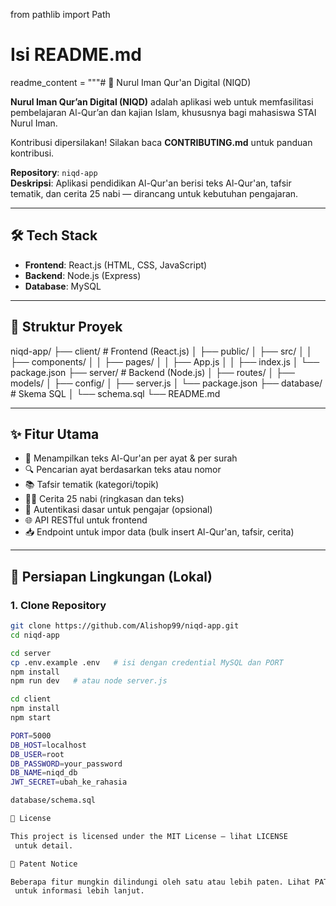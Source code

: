 from pathlib import Path

# Isi README.md
readme_content = """# 🌙 Nurul Iman Qur'an Digital (NIQD)

**Nurul Iman Qur’an Digital (NIQD)** adalah aplikasi web untuk memfasilitasi pembelajaran Al-Qur’an dan kajian Islam, khususnya bagi mahasiswa STAI Nurul Iman.  

Kontribusi dipersilakan! Silakan baca **CONTRIBUTING.md** untuk panduan kontribusi.  

**Repository**: `niqd-app`  
**Deskripsi**: Aplikasi pendidikan Al-Qur'an berisi teks Al-Qur'an, tafsir tematik, dan cerita 25 nabi — dirancang untuk kebutuhan pengajaran.  

---

## 🛠️ Tech Stack
- **Frontend**: React.js (HTML, CSS, JavaScript)
- **Backend**: Node.js (Express)
- **Database**: MySQL

---

## 📂 Struktur Proyek

niqd-app/
├── client/ # Frontend (React.js)
│ ├── public/
│ ├── src/
│ │ ├── components/
│ │ ├── pages/
│ │ ├── App.js
│ │ ├── index.js
│ └── package.json
├── server/ # Backend (Node.js)
│ ├── routes/
│ ├── models/
│ ├── config/
│ ├── server.js
│ └── package.json
├── database/ # Skema SQL
│ └── schema.sql
└── README.md


---

## ✨ Fitur Utama
- 📖 Menampilkan teks Al-Qur'an per ayat & per surah  
- 🔍 Pencarian ayat berdasarkan teks atau nomor  
- 📚 Tafsir tematik (kategori/topik)  
- 👳‍♂️ Cerita 25 nabi (ringkasan dan teks)  
- 🔑 Autentikasi dasar untuk pengajar (opsional)  
- 🌐 API RESTful untuk frontend  
- 📥 Endpoint untuk impor data (bulk insert Al-Qur'an, tafsir, cerita)  

---

## 🚀 Persiapan Lingkungan (Lokal)

### 1. Clone Repository
```bash
git clone https://github.com/Alishop99/niqd-app.git
cd niqd-app

cd server
cp .env.example .env   # isi dengan credential MySQL dan PORT
npm install
npm run dev   # atau node server.js

cd client
npm install
npm start

PORT=5000
DB_HOST=localhost
DB_USER=root
DB_PASSWORD=your_password
DB_NAME=niqd_db
JWT_SECRET=ubah_ke_rahasia

database/schema.sql

📜 License

This project is licensed under the MIT License — lihat LICENSE
 untuk detail.

📑 Patent Notice

Beberapa fitur mungkin dilindungi oleh satu atau lebih paten. Lihat PATENTS
 untuk informasi lebih lanjut.
